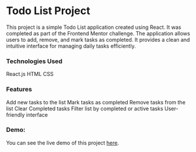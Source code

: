 # Todo List Project
This project is a simple Todo List application created using React. It was completed as part of the Frontend Mentor challenge. The application allows users to add, remove, and mark tasks as completed. It provides a clean and intuitive interface for managing daily tasks efficiently.

### Technologies Used
React.js
HTML
CSS
### Features
Add new tasks to the list
Mark tasks as completed
Remove tasks from the list
Clear Completed tasks
Filter list by completed or active tasks
User-friendly interface

### Demo:
You can see the live demo of this project [here](https://salmaane.github.io/todo-list-v2/).
